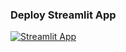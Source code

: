 ### Deploy Streamlit App

[![Streamlit App](https://static.streamlit.io/badges/streamlit_badge_black_white.svg)](https://share.streamlit.io/m-ghodrat/cs-tutorial/main/Extra/test.py)